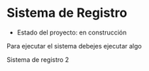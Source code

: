 <h1>Sistema de Registro</h1>

- Estado del proyecto: en construcción

Para ejecutar el sistema debejes ejecutar algo

Sistema de registro 2
